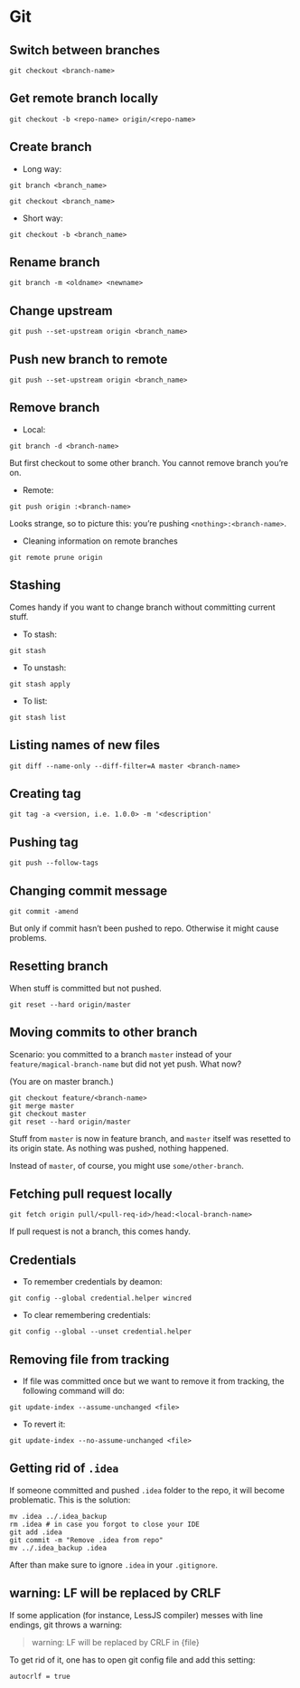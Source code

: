 # Git

## Switch between branches

`git checkout <branch-name>`

## Get remote branch locally

`git checkout -b <repo-name> origin/<repo-name>`

## Create branch

* Long way:

 `git branch <branch_name>`

 `git checkout <branch_name>`

* Short way:

 `git checkout -b <branch_name>`

## Rename branch

`git branch -m <oldname> <newname>`

## Change upstream

`git push --set-upstream origin <branch_name>`

## Push new branch to remote

`git push --set-upstream origin <branch_name>`

## Remove branch

* Local:

 `git branch -d <branch-name>`

 But first checkout to some other branch. You cannot remove branch you’re on.

* Remote:

 `git push origin :<branch-name>`

 Looks strange, so to picture this: you’re pushing `<nothing>:<branch-name>`.

* Cleaning information on remote branches

 `git remote prune origin`


## Stashing

Comes handy if you want to change branch without committing current stuff.

* To stash:

 `git stash`

* To unstash:

 `git stash apply`

* To list:

 `git stash list`

## Listing names of new files

`git diff --name-only --diff-filter=A master <branch-name>`

## Creating tag

`git tag -a <version, i.e. 1.0.0> -m '<description'`

## Pushing tag

`git push --follow-tags`

## Changing commit message

`git commit -amend`

But only if commit hasn’t been pushed to repo. Otherwise it might cause problems.

## Resetting branch

When stuff is committed but not pushed.

`git reset --hard origin/master`

## Moving commits to other branch

Scenario: you committed to a branch `master` instead of your `feature/magical-branch-name` but did not yet push. What now?

(You are on master branch.)

```
git checkout feature/<branch-name>
git merge master
git checkout master
git reset --hard origin/master
```

Stuff from `master` is now in feature branch, and `master` itself was resetted to its origin state. As nothing was pushed, nothing happened.

Instead of `master`, of course, you might use `some/other-branch`.

## Fetching pull request locally

`git fetch origin pull/<pull-req-id>/head:<local-branch-name>`

If pull request is not a branch, this comes handy.

## Credentials

* To remember credentials by deamon:

 `git config --global credential.helper wincred`

* To clear remembering credentials:

 `git config --global --unset credential.helper`

## Removing file from tracking

* If file was committed once but we want to remove it from tracking, the following command will do:

 `git update-index --assume-unchanged <file>`

* To revert it:

 `git update-index --no-assume-unchanged <file>`

## Getting rid of `.idea`

If someone committed and pushed `.idea` folder to the repo, it will become problematic. This is the solution:

```
mv .idea ../.idea_backup
rm .idea # in case you forgot to close your IDE
git add .idea
git commit -m "Remove .idea from repo"
mv ../.idea_backup .idea
```

After than make sure to ignore `.idea` in your `.gitignore`.

## warning: LF will be replaced by CRLF

If some application (for instance, LessJS compiler) messes with line endings, git throws a warning:

>warning: LF will be replaced by CRLF in {file}

To get rid of it, one has to open git config file and add this setting:

`autocrlf = true`
